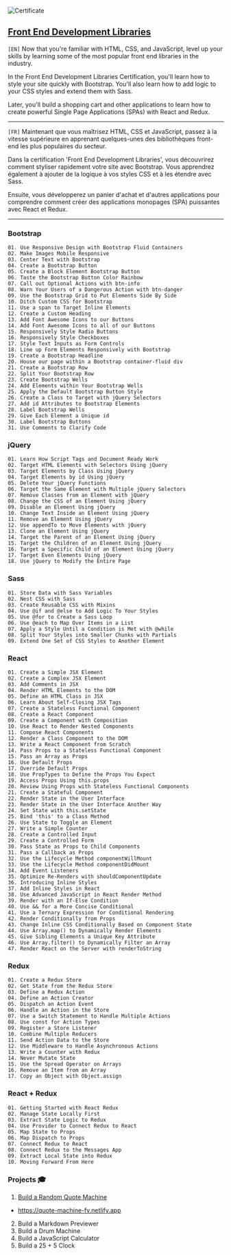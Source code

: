 ![Certificate](Certificate.png)

## [Front End Development Libraries](https://www.freecodecamp.org/learn/front-end-development-libraries/)

`[EN]` Now that you're familiar with HTML, CSS, and JavaScript, level up your skills by learning some of the most popular front end libraries in the industry.

In the Front End Development Libraries Certification, you'll learn how to style your site quickly with Bootstrap. You'll also learn how to add logic to your CSS styles and extend them with Sass.

Later, you'll build a shopping cart and other applications to learn how to create powerful Single Page Applications (SPAs) with React and Redux.

---

`[FR]` Maintenant que vous maîtrisez HTML, CSS et JavaScript, passez à la vitesse supérieure en apprenant quelques-unes des bibliothèques front-end les plus populaires du secteur.

Dans la certification 'Front End Development Libraries', vous découvrirez comment styliser rapidement votre site avec Bootstrap. Vous apprendrez également à ajouter de la logique à vos styles CSS et à les étendre avec Sass.

Ensuite, vous développerez un panier d'achat et d'autres applications pour comprendre comment créer des applications monopages (SPA) puissantes avec React et Redux.

---

### Bootstrap

```
01. Use Responsive Design with Bootstrap Fluid Containers  
02. Make Images Mobile Responsive  
03. Center Text with Bootstrap  
04. Create a Bootstrap Button  
05. Create a Block Element Bootstrap Button  
06. Taste the Bootstrap Button Color Rainbow  
07. Call out Optional Actions with btn-info  
08. Warn Your Users of a Dangerous Action with btn-danger  
09. Use the Bootstrap Grid to Put Elements Side By Side  
10. Ditch Custom CSS for Bootstrap  
11. Use a span to Target Inline Elements  
12. Create a Custom Heading  
13. Add Font Awesome Icons to our Buttons  
14. Add Font Awesome Icons to all of our Buttons  
15. Responsively Style Radio Buttons  
16. Responsively Style Checkboxes  
17. Style Text Inputs as Form Controls  
18. Line up Form Elements Responsively with Bootstrap  
19. Create a Bootstrap Headline  
20. House our page within a Bootstrap container-fluid div  
21. Create a Bootstrap Row  
22. Split Your Bootstrap Row  
23. Create Bootstrap Wells  
24. Add Elements within Your Bootstrap Wells  
25. Apply the Default Bootstrap Button Style  
26. Create a Class to Target with jQuery Selectors  
27. Add id Attributes to Bootstrap Elements  
28. Label Bootstrap Wells  
29. Give Each Element a Unique id  
30. Label Bootstrap Buttons  
31. Use Comments to Clarify Code
```

### jQuery

```
01. Learn How Script Tags and Document Ready Work  
02. Target HTML Elements with Selectors Using jQuery  
03. Target Elements by Class Using jQuery  
04. Target Elements by id Using jQuery  
05. Delete Your jQuery Functions  
06. Target the Same Element with Multiple jQuery Selectors  
07. Remove Classes from an Element with jQuery  
08. Change the CSS of an Element Using jQuery  
09. Disable an Element Using jQuery  
10. Change Text Inside an Element Using jQuery  
11. Remove an Element Using jQuery  
12. Use appendTo to Move Elements with jQuery  
13. Clone an Element Using jQuery  
14. Target the Parent of an Element Using jQuery  
15. Target the Children of an Element Using jQuery  
16. Target a Specific Child of an Element Using jQuery  
17. Target Even Elements Using jQuery  
18. Use jQuery to Modify the Entire Page
```

### Sass

```
01. Store Data with Sass Variables  
02. Nest CSS with Sass  
03. Create Reusable CSS with Mixins  
04. Use @if and @else to Add Logic To Your Styles  
05. Use @for to Create a Sass Loop  
06. Use @each to Map Over Items in a List  
07. Apply a Style Until a Condition is Met with @while  
08. Split Your Styles into Smaller Chunks with Partials  
09. Extend One Set of CSS Styles to Another Element
```

### React

```
01. Create a Simple JSX Element  
02. Create a Complex JSX Element  
03. Add Comments in JSX  
04. Render HTML Elements to the DOM  
05. Define an HTML Class in JSX  
06. Learn About Self-Closing JSX Tags  
07. Create a Stateless Functional Component  
08. Create a React Component  
09. Create a Component with Composition  
10. Use React to Render Nested Components  
11. Compose React Components  
12. Render a Class Component to the DOM  
13. Write a React Component from Scratch  
14. Pass Props to a Stateless Functional Component  
15. Pass an Array as Props  
16. Use Default Props  
17. Override Default Props  
18. Use PropTypes to Define the Props You Expect  
19. Access Props Using this.props  
20. Review Using Props with Stateless Functional Components  
21. Create a Stateful Component  
22. Render State in the User Interface  
23. Render State in the User Interface Another Way  
24. Set State with this.setState  
25. Bind 'this' to a Class Method  
26. Use State to Toggle an Element  
27. Write a Simple Counter  
28. Create a Controlled Input  
29. Create a Controlled Form  
30. Pass State as Props to Child Components  
31. Pass a Callback as Props  
32. Use the Lifecycle Method componentWillMount  
33. Use the Lifecycle Method componentDidMount  
34. Add Event Listeners  
35. Optimize Re-Renders with shouldComponentUpdate  
36. Introducing Inline Styles  
37. Add Inline Styles in React  
38. Use Advanced JavaScript in React Render Method  
39. Render with an If-Else Condition  
40. Use && for a More Concise Conditional  
41. Use a Ternary Expression for Conditional Rendering  
42. Render Conditionally from Props  
43. Change Inline CSS Conditionally Based on Component State  
44. Use Array.map() to Dynamically Render Elements  
45. Give Sibling Elements a Unique Key Attribute  
46. Use Array.filter() to Dynamically Filter an Array  
47. Render React on the Server with renderToString  
```

### Redux

```
01. Create a Redux Store  
02. Get State from the Redux Store  
03. Define a Redux Action  
04. Define an Action Creator  
05. Dispatch an Action Event  
06. Handle an Action in the Store  
07. Use a Switch Statement to Handle Multiple Actions  
08. Use const for Action Types  
09. Register a Store Listener  
10. Combine Multiple Reducers  
11. Send Action Data to the Store  
12. Use Middleware to Handle Asynchronous Actions  
13. Write a Counter with Redux  
14. Never Mutate State  
15. Use the Spread Operator on Arrays  
16. Remove an Item from an Array  
17. Copy an Object with Object.assign 
```

### React + Redux

```
01. Getting Started with React Redux  
02. Manage State Locally First  
03. Extract State Logic to Redux  
04. Use Provider to Connect Redux to React  
05. Map State to Props  
06. Map Dispatch to Props  
07. Connect Redux to React  
08. Connect Redux to the Messages App  
09. Extract Local State into Redux  
10. Moving Forward From Here 
```

### Projects 🎓 


1. [Build a Random Quote Machine](https://www.freecodecamp.org/learn/front-end-development-libraries/front-end-development-libraries-projects/build-a-random-quote-machine)
- https://quote-machine-fv.netlify.app

2.  Build a Markdown Previewer  
3.  Build a Drum Machine  
4.  Build a JavaScript Calculator  
5.  Build a 25 + 5 Clock  
